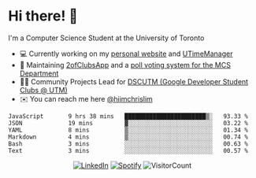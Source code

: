 # Hi there! 👋
I'm a Computer Science Student at the University of Toronto

- 💻 Currently working on my [personal website](https://hiimchrislim.co) and [UTimeManager](https://github.com/GDSCUTM-CommunityProjects/UTimeManager) 
- 🔨 Maintaining [2ofClubsApp](https://github.com/2ofClubsApp) and a [poll voting system for the MCS Department](https://github.com/hiimchrislim/PollVotingSystem)
- 👨‍💻 Community Projects Lead for [DSCUTM (Google Developer Student Clubs @ UTM)](https://gdscutm.com)
- ✉️ You can reach me here [@hiimchrislim](mailto:hello@hiimchrislim.co)

<!--START_SECTION:waka-->

```text
JavaScript       9 hrs 38 mins   ███████████████████████▒░   93.33 %
JSON             19 mins         ▓░░░░░░░░░░░░░░░░░░░░░░░░   03.22 %
YAML             8 mins          ▒░░░░░░░░░░░░░░░░░░░░░░░░   01.34 %
Markdown         4 mins          ▒░░░░░░░░░░░░░░░░░░░░░░░░   00.74 %
Bash             3 mins          ░░░░░░░░░░░░░░░░░░░░░░░░░   00.63 %
Text             3 mins          ░░░░░░░░░░░░░░░░░░░░░░░░░   00.57 %
```

<!--END_SECTION:waka-->

<div align="center">
<a href="https://www.linkedin.com/in/hiimchrislim" target="_blank"><img src="https://img.shields.io/badge/LinkedIn-%230077B5.svg?&style=flat-square&logo=linkedin&logoColor=white" alt="LinkedIn"></a>
<a href="https://open.spotify.com/user/hiimchrislim" target="_blank"><img src="https://img.shields.io/badge/Spotify-%231ED760.svg?&style=flat-square&logo=spotify&logoColor=white" alt="Spotify"></a>
<img src="https://visitor-badge.glitch.me/badge?page_id=hiimchrislim.visitor-badge" alt="VisitorCount">
</div>
